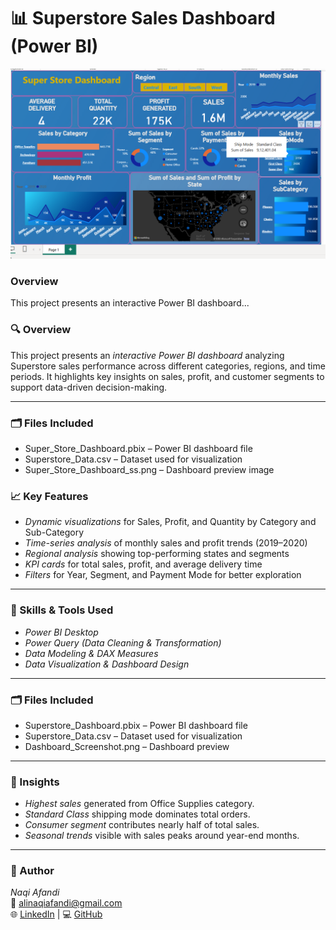 # 📊 Superstore Sales Dashboard (Power BI)

![Dashboard Preview](Super_Store_Dashboard_ss.png)

### Overview
This project presents an interactive Power BI dashboard...

### 🔍 Overview
This project presents an *interactive Power BI dashboard* analyzing Superstore sales performance across different categories, regions, and time periods. It highlights key insights on sales, profit, and customer segments to support data-driven decision-making.

---
### 🗂 Files Included
- Super_Store_Dashboard.pbix – Power BI dashboard file  
- Superstore_Data.csv – Dataset used for visualization  
- Super_Store_Dashboard_ss.png – Dashboard preview image

### 📈 Key Features
- *Dynamic visualizations* for Sales, Profit, and Quantity by Category and Sub-Category  
- *Time-series analysis* of monthly sales and profit trends (2019–2020)  
- *Regional analysis* showing top-performing states and segments  
- *KPI cards* for total sales, profit, and average delivery time  
- *Filters* for Year, Segment, and Payment Mode for better exploration  

---

### 🧠 Skills & Tools Used
- *Power BI Desktop*
- *Power Query (Data Cleaning & Transformation)*
- *Data Modeling & DAX Measures*
- *Data Visualization & Dashboard Design*

---

### 🗂 Files Included
- Superstore_Dashboard.pbix – Power BI dashboard file  
- Superstore_Data.csv – Dataset used for visualization  
- Dashboard_Screenshot.png – Dashboard preview  

---

### 💬 Insights
- *Highest sales* generated from Office Supplies category.  
- *Standard Class* shipping mode dominates total orders.  
- *Consumer segment* contributes nearly half of total sales.  
- *Seasonal trends* visible with sales peaks around year-end months.
  

---

### 🔗 Author
*Naqi Afandi*  
📧 alinaqiafandi@gmail.com  
🌐 [LinkedIn](www.linkedin.com/in/naqi-afandi) | 💻 [GitHub](https://github.com/Naqiafandi786)
